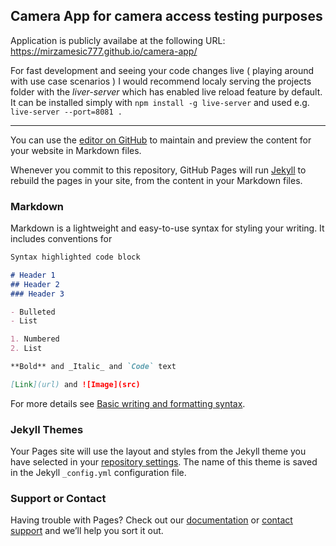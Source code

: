 ## Camera App for camera access testing purposes

Application is publicly availabe at the following URL: https://mirzamesic777.github.io/camera-app/ 

For fast development and seeing your code changes live ( playing around with use case scenarios ) I would recommend localy serving the projects folder with the _liver-server_ which has enabled live reload feature by default.
It can be installed simply with `npm install -g live-server` and used e.g. `live-server --port=8081 .`


-----------------------------------------------------------------------------------------------------------------------------------------------------------------------------------------------------------------------------------------------------------------------------------

You can use the [editor on GitHub](https://github.com/MirzaMesic777/camera-app/edit/main/README.md) to maintain and preview the content for your website in Markdown files.

Whenever you commit to this repository, GitHub Pages will run [Jekyll](https://jekyllrb.com/) to rebuild the pages in your site, from the content in your Markdown files.

### Markdown

Markdown is a lightweight and easy-to-use syntax for styling your writing. It includes conventions for

```markdown
Syntax highlighted code block

# Header 1
## Header 2
### Header 3

- Bulleted
- List

1. Numbered
2. List

**Bold** and _Italic_ and `Code` text

[Link](url) and ![Image](src)
```

For more details see [Basic writing and formatting syntax](https://docs.github.com/en/github/writing-on-github/getting-started-with-writing-and-formatting-on-github/basic-writing-and-formatting-syntax).

### Jekyll Themes

Your Pages site will use the layout and styles from the Jekyll theme you have selected in your [repository settings](https://github.com/MirzaMesic777/camera-app/settings/pages). The name of this theme is saved in the Jekyll `_config.yml` configuration file.

### Support or Contact

Having trouble with Pages? Check out our [documentation](https://docs.github.com/categories/github-pages-basics/) or [contact support](https://support.github.com/contact) and we’ll help you sort it out.
